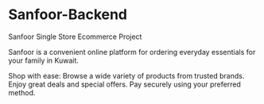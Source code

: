 # Sanfoor-Backend
Sanfoor Single Store Ecommerce Project <br>

Sanfoor is a convenient online platform for ordering everyday essentials for your family in Kuwait.

Shop with ease:
Browse a wide variety of products from trusted brands.
Enjoy great deals and special offers.
Pay securely using your preferred method.
 
